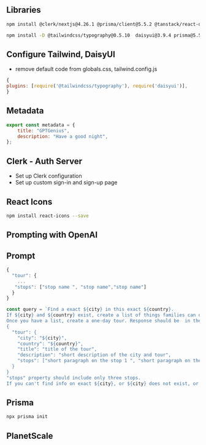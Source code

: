## Libraries

```sh
npm install @clerk/nextjs@4.26.1 @prisma/client@5.5.2 @tanstack/react-query@5.8.1 @tanstack/react-query-devtools@5.8.1 axios@1.6.1  openai@4.14.2   react-hot-toast@2.4.1 react-icons@4.11.0
```

```sh
npm install -D @tailwindcss/typography@0.5.10  daisyui@3.9.4 prisma@5.5.2
```

## Configure Tailwind, DaisyUI

-   remove default code from globals.css, tailwind.config.js

```js
{
plugins: [require('@tailwindcss/typography'), require('daisyui')],
}
```

## Metadata

```js
export const metadata = {
    title: "GPTGenius",
    description: "Have a good night",
};
```

## Clerk - Auth Server

-   Set up Clerk configuration
-   Set up custom sign-in and sign-up page

## React Icons

```sh
npm install react-icons --save
```

## Prompting with OpenAI

## Prompt

```js
{
  "tour": {
    ...
   "stops": ["stop name ", "stop name","stop name"]
  }
}
```

```js
const query = `Find a exact ${city} in this exact ${country}.
If ${city} and ${country} exist, create a list of things families can do in this ${city},${country}. 
Once you have a list, create a one-day tour. Response should be  in the following JSON format: 
{
  "tour": {
    "city": "${city}",
    "country": "${country}",
    "title": "title of the tour",
    "description": "short description of the city and tour",
    "stops": ["short paragraph on the stop 1 ", "short paragraph on the stop 2","short paragraph on the stop 3"]
  }
}
"stops" property should include only three stops.
If you can't find info on exact ${city}, or ${city} does not exist, or it's population is less than 1, or it is not located in the following ${country},   return { "tour": null }, with no additional characters.`;
```

## Prisma

```sh
npx prisma init
```

## PlanetScale

